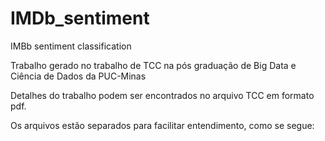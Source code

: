 # IMDb_sentiment
IMBb sentiment classification

Trabalho gerado no trabalho de TCC na pós graduação de Big Data e Ciência de Dados da PUC-Minas

Detalhes do trabalho podem ser encontrados no arquivo TCC em formato pdf.

Os arquivos estão separados para facilitar entendimento, como se segue:
